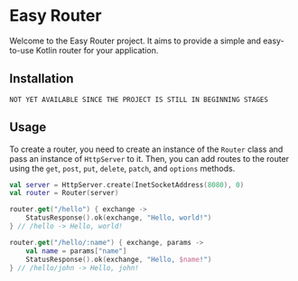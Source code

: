 # Easy Router

Welcome to the Easy Router project. It aims to provide a simple and easy-to-use Kotlin router for your application.

## Installation

```
NOT YET AVAILABLE SINCE THE PROJECT IS STILL IN BEGINNING STAGES
```

## Usage

To create a router, you need to create an instance of the `Router` class and pass an instance of `HttpServer` to it. Then, you can add routes to the router using the `get`, `post`, `put`, `delete`, `patch`, and `options` methods.

```kotlin
val server = HttpServer.create(InetSocketAddress(8080), 0)
val router = Router(server)

router.get("/hello") { exchange ->
    StatusResponse().ok(exchange, "Hello, world!")
} // /hello -> Hello, world!

router.get("/hello/:name") { exchange, params ->
    val name = params["name"]
    StatusResponse().ok(exchange, "Hello, $name!")
} // /hello/john -> Hello, john!
```
